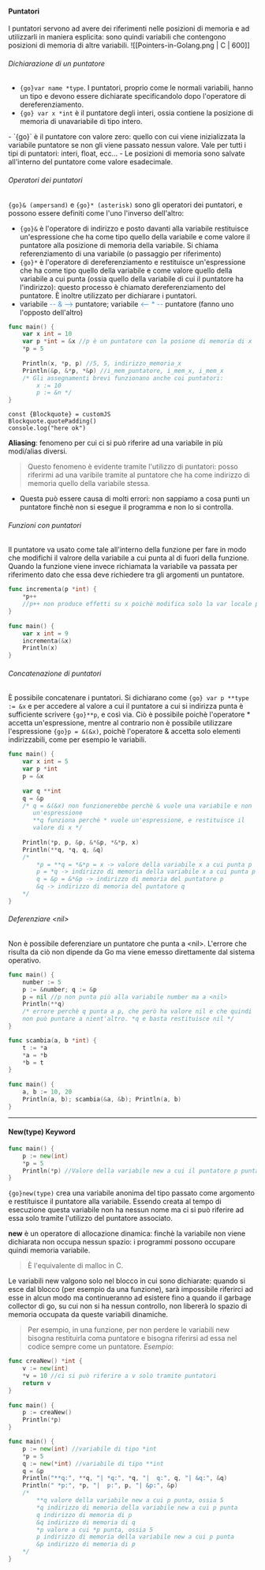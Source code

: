 #### Puntatori
I puntatori servono ad avere dei riferimenti nelle posizioni di memoria e ad utilizzarli in maniera esplicita: sono quindi variabili che contengono posizioni di memoria di altre variabili.
![[Pointers-in-Golang.png | C | 600]]

###### Dichiarazione di un puntatore 
- `{go}var name *type`. I puntatori, proprio come le normali variabili, hanno un tipo e devono essere dichiarate specificandolo dopo l'operatore di dereferenziamento.
- `{go} var x *int` è il puntatore degli interi, ossia contiene la posizione di memoria di unavariabile di tipo intero.
<tab>
</tab> 
- `{go}<nil>` è il puntatore con valore zero: quello con cui viene inizializzata la variabile puntatore se non gli viene passato nessun valore. Vale per tutti i tipi di puntatori: interi, float, ecc...
- Le posizioni di memoria sono salvate all'interno del puntatore come valore esadecimale.

###### Operatori dei puntatori
`{go}& (ampersand)` e `{go}* (asterisk)` sono gli operatori dei puntatori, e possono essere definiti come l'uno l'inverso dell'altro:
- `{go}&` è l'operatore di indirizzo e posto davanti alla variabile restituisce un'espressione che ha come tipo quello della variabile e come valore il puntatore alla posizione di memoria della variabile. Si chiama referenziamento di una variabile (o passaggio per riferimento)
- `{go}*` è l'operatore di dereferenziamento e restituisce un'espressione che ha come tipo quello della variabile e come valore quello della variabile a cui punta (ossia quello della variabile di cui il puntatore ha l'indirizzo): questo processo è chiamato dereferenziamento del puntatore. È inoltre utilizzato per dichiarare i puntatori.
- variabile <span style="color:#4d98db">-- & --&gt;</span> puntatore; variabile <span style="color:#4d98db"> &lt;-- * -- </span> puntatore (fanno uno l'opposto dell'altro)

```go unwrap title:"Operatori dei puntatori"
func main() {
	var x int = 10
	var p *int = &x //p è un puntatore con la posione di memoria di x
	*p = 5
	
	Println(x, *p, p) //5, 5, indirizzo_memoria_x
	Println(&p, &*p, *&p) //i_mem_puntatore, i_mem_x, i_mem_x
	/* Gli assegnamenti brevi funzionano anche coi puntatori:
		x := 10
		p := &n */
}
```

```dataviewjs
const {Blockquote} = customJS
Blockquote.quotePadding()
console.log("here ok")
```
**Aliasing**: fenomeno per cui ci si può riferire ad una variabile in più modi/alias diversi. 
>Questo fenomeno è evidente tramite l'utilizzo di puntatori: posso riferirmi ad una varibile tramite al puntatore che ha come indirizzo di memoria quello della variabile stessa.
- Questa può essere causa di molti errori: non sappiamo a cosa punti un puntatore finchè non si esegue il programma e non lo si controlla.

###### Funzioni con puntatori
Il puntatore va usato come tale all'interno della funzione per fare in modo che modifichi il valrore della variabile a cui punta al di fuori della funzione. 
Quando la funzione viene invece richiamata la variabile va passata per riferimento dato che essa deve richiedere tra gli argomenti un puntatore.
```go unwrap title:"Funzioni con puntatori" warn:3
func incrementa(p *int) {
	*p++ 
	//p++ non produce effetti su x poichè modifica solo la var locale p
} 
	
func main() {
	var x int = 9
	incrementa(&x)
	Println(x)
}
```

###### Concatenazione di puntatori
È possibile concatenare i puntatori. Si dichiarano come `{go} var p **type := &x` e per accedere al valore a cui il puntatore a cui si indirizza punta è sufficiente scrivere `{go}**p`, e così via. Ciò è possibile poichè l'operatore \* accetta un'espressione, mentre al contrario non è possibile utilizzare l'espressione `{go}p = &(&x)`, poichè l'operatore & accetta solo elementi indirizzabili, come per esempio le variabili.
```go unwrap title:"Puntatori a puntatori" fold
func main() {
	var x int = 5
	var p *int
	p = &x
	
	var q **int
	q = &p 
	/* q = &(&x) non funzionerebbe perchè & vuole una variabile e non
	   un'espressione
	   **q funziona perchè * vuole un'espressione, e restituisce il
	   valore di x */
	
	Println(*p, p, &p, &*&p, *&*p, x)
	Println(**q, *q, q, &q)
	/* 
		*p = **q = *&*p = x -> valore della variabile x a cui punta p
		p = *q -> indirizzo di memoria della variabile x a cui punta p
		q = &p = &*&p -> indirizzo di memoria del puntatore p
		&q -> indirizzo di memoria del puntatore q
	*/
}
```

###### Deferenziare \<nil>
Non è possibile deferenziare un puntatore che punta a \<nil>. L'errore che risulta da ciò non dipende da Go ma viene emesso direttamente dal sistema operativo.
```go unwrap title:"Impossibilità nel deferenziare <nil>" err:5
func main() {
	number := 5
	p := &number; q := &p
	p = nil //p non punta più alla variabile number ma a <nil>
	Println(**q)
	/* errore perchè q punta a p, che però ha valore nil e che quindi
	non può puntare a nient'altro. *q e basta restituisce nil */
}
```

```go unwrap title:"Funzione per scambiare variabili tramite puntatori" fold
func scambia(a, b *int) {
	t := *a
	*a = *b
	*b = t
}
	
func main() {
	a, b := 10, 20
	Println(a, b); scambia(&a, &b); Println(a, b)
}
```

***
#### New(type) Keyword
```go unwrap title:"New(type)"
func main() {
	p := new(int)
	*p = 5
	Println(*p) //Valore della variabile new a cui il puntatore p punta
}
```

`{go}new(type)` crea una variabile anonima del tipo passato come argomento e restituisce il puntatore alla variabile. Essendo creata al tempo di esecuzione questa variabile non ha nessun nome ma ci si può riferire ad essa solo tramite l'utilizzo del puntatore associato.

**new** è un operatore di allocazione dinamica: finchè la variabile non viene dichiarata non occupa nessun spazio: i programmi possono occupare quindi memoria variabile. 
>È l'equivalente di malloc in C.

Le variabili new valgono solo nel blocco in cui sono dichiarate: quando si esce dal blocco (per esempio da una funzione), sarà impossibile riferirci ad esse in alcun modo ma continueranno ad esistere fino a quando il garbage collector di go, su cui non si ha nessun controllo, non libererà lo spazio di memoria occupata da queste variabili dinamiche.
>Per esempio, in una funzione, per non perdere le variabili new bisogna restituirla coma puntatore e bisogna riferirsi ad essa nel codice sempre come un puntatore. _Esempio_:

```go unwrap title:"Return di una variabile New(type) in una funzione"
func creaNew() *int {
	v := new(int)
	*v = 10 //ci si può riferire a v solo tramite puntatori
	return v
}
	
func main() {
	p := creaNew()
	Println(*p)
}
```

```go unwrap title:"Concatenazione di variabili New(type)" fold
func main() {
	p := new(int) //variabile di tipo *int
	*p = 5
	q := new(*int) //variabile di tipo **int
	q = &p
	Println("**q:", **q, "| *q:", *q, "|  q:", q, "| &q:", &q)
	Println(" *p:", *p, "|  p:", p, "| &p:", &p) 
	/* 
		**q valore della variabile new a cui p punta, ossia 5
		*q indirizzo di memoria della variabile new a cui p punta
		q indirizzo di memoria di p
		&q indirizzo di memoria di q
		*p valore a cui *p punta, ossia 5
		p indirizzo di memoria della variabile new a cui p punta
		&p indirizzo di memoria di p
	*/
}
```